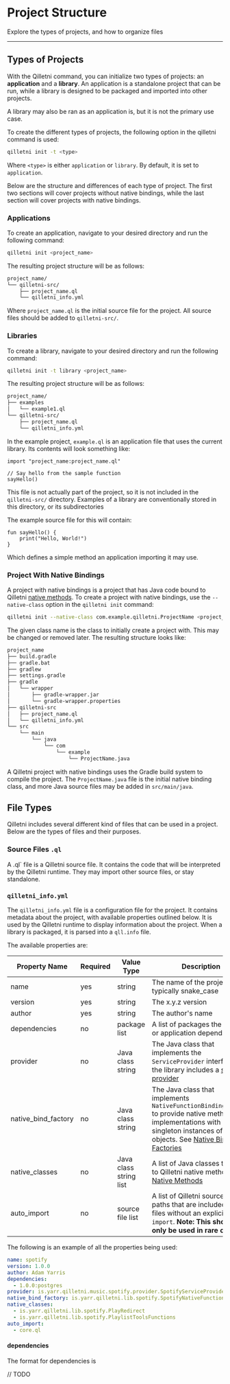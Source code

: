 # Project Structure

Explore the types of projects, and how to organize files

---

## Types of Projects

With the Qilletni command, you can initialize two types of projects: an **application** and a **library**. An application is a standalone project that can be run, while a library is designed to be packaged and imported into other projects.

A library may also be ran as an application is, but it is not the primary use case.

To create the different types of projects, the following option in the qilletni command is used:

```bash
qilletni init -t <type>
```

Where `<type>` is either `application` or `library`. By default, it is set to `application`.

Below are the structure and differences of each type of project. The first two sections will cover projects without native bindings, while the last section will cover projects with native bindings.

### Applications

To create an application, navigate to your desired directory and run the following command:

```bash
qilletni init <project_name>
```

The resulting project structure will be as follows:

```txt
project_name/
└── qilletni-src/
    ├── project_name.ql
    └── qilletni_info.yml
```

Where `project_name.ql` is the initial source file for the project. All source files should be added to `qilletni-src/`.

### Libraries

To create a library, navigate to your desired directory and run the following command:

```bash
qilletni init -t library <project_name>
```

The resulting project structure will be as follows:

```txt
project_name/
├── examples
│   └── example1.ql
└── qilletni-src/
    ├── project_name.ql
    └── qilletni_info.yml
```

In the example project, `example.ql` is an application file that uses the current library. Its contents will look something like:

```qilletni
import "project_name:project_name.ql"

// Say hello from the sample function
sayHello()
```

This file is not actually part of the project, so it is not included in the `qilletni-src/` directory. Examples of a library are conventionally stored in this directory, or its subdirectories

The example source file for this will contain:

```qilletni
fun sayHello() {
    print("Hello, World!")
}
```

Which defines a simple method an application importing it may use.

### Project With Native Bindings

A project with native bindings is a project that has Java code bound to Qilletni [native methods](language_basics/native_methods.md). To create a project with native bindings, use the `--native-class` option in the `qilletni init` command:

```bash
qilletni init --native-class com.example.qilletni.ProjectName <project_name>
```

The given class name is the class to initially create a project with. This may be changed or removed later. The resulting structure looks like:

```txt
project_name
├── build.gradle
├── gradle.bat
├── gradlew
├── settings.gradle
├── gradle
│   └── wrapper
│       ├── gradle-wrapper.jar
│       └── gradle-wrapper.properties
├── qilletni-src
│   ├── project_name.ql
│   └── qilletni_info.yml
└── src
    └── main
        └── java
            └── com
                └── example
                    └── ProjectName.java
```

A Qilletni project with native bindings uses the Gradle build system to compile the project. The `ProjectName.java` file is the initial native binding class, and more Java source files may be added in `src/main/java`.

## File Types

Qilletni includes several different kind of files that can be used in a project. Below are the types of files and their purposes.

### Source Files `.ql`

A .ql` file is a Qilletni source file. It contains the code that will be interpreted by the Qilletni runtime. They may import other source files, or stay standalone.

### `qilletni_info.yml`

The `qilletni_info.yml` file is a configuration file for the project. It contains metadata about the project, with available properties outlined below. It is used by the Qilletni runtime to display information about the project. When a library is packaged, it is parsed into a `qll.info` file.

The available properties are:


| Property Name       | Required | Value Type             | Description                                                  |
| ------------------- | -------- | ---------------------- | ------------------------------------------------------------ |
| name                | yes      | string                 | The name of the project, typically snake_case                |
| version             | yes      | string                 | The x.y.z version                                            |
| author              | yes      | string                 | The author's name                                            |
| dependencies        | no       | package list           | A list of packages the library or application depends on     |
| provider            | no       | Java class string      | The Java class that implements the `ServiceProvider` interface, if the library includes a [service provider](language_reference/service_providers.md) |
| native_bind_factory | no       | Java class string      | The Java class that implements `NativeFunctionBindingFactory` to provide native methods' implementations with singleton instances of objects. See [Native Binding Factories](native_binding/native_binding_factories.md) |
| native_classes      | no       | Java class string list | A list of Java classes that bind to Qilletni native methods. See [Native Methods](native_binding/native_methods.md) |
| auto_import         | no       | source file list       | A list of Qilletni source file paths that are included in all files without an explicit `import`. **Note: This should only be used in rare cases** |

The following is an example of all the properties being used:

```yml
name: spotify
version: 1.0.0
author: Adam Yarris
dependencies:
  - 1.0.0:postgres
provider: is.yarr.qilletni.music.spotify.provider.SpotifyServiceProvider
native_bind_factory: is.yarr.qilletni.lib.spotify.SpotifyNativeFunctionBindingFactory
native_classes:
  - is.yarr.qilletni.lib.spotify.PlayRedirect
  - is.yarr.qilletni.lib.spotify.PlaylistToolsFunctions
auto_import:
  - core.ql
```

#### dependencies

The format for dependencies is

// TODO
